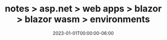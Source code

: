 ---
title: "notes > asp.net > web apps > blazor > blazor wasm > environments"
date: 2023-01-01T00:00:00-06:00
draft: true
---